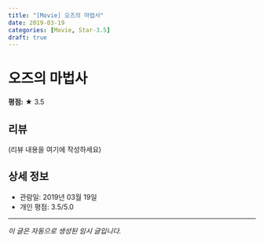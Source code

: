 ```yaml
---
title: "[Movie] 오즈의 마법사"
date: 2019-03-19
categories: [Movie, Star-3.5]
draft: true
---
```


# 오즈의 마법사

**평점:** ★ 3.5

## 리뷰

(리뷰 내용을 여기에 작성하세요)

## 상세 정보

- 관람일: 2019년 03월 19일
- 개인 평점: 3.5/5.0

---

*이 글은 자동으로 생성된 임시 글입니다.*
